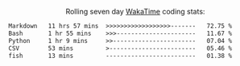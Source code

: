 <p align="center">Rolling seven day <a href="https://wakatime.com/@syrkis"/>WakaTime</a> coding stats:</p>
<!--START_SECTION:waka-->

```txt
Markdown   11 hrs 57 mins  >>>>>>>>>>>>>>>>>>-------   72.75 %
Bash       1 hr 55 mins    >>>----------------------   11.67 %
Python     1 hr 9 mins     >>-----------------------   07.04 %
CSV        53 mins         >------------------------   05.46 %
fish       13 mins         -------------------------   01.38 %
```

<!--END_SECTION:waka-->
